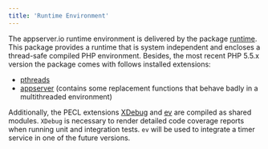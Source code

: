 ```yaml
---
title: 'Runtime Environment'
---
```


The appserver.io runtime environment is delivered by the package [runtime](<https://github.com/appserver-io-php/runtime>).
This package  provides a runtime that is system independent and encloses a thread-safe
compiled PHP environment. Besides, the most recent PHP 5.5.x version the package comes with follows installed
extensions:

* [pthreads](http://github.com/appserver-io-php/pthreads)
* [appserver](https://github.com/appserver-io-php/php-ext-appserver) (contains some replacement functions that behave badly in a multithreaded environment)

Additionally, the PECL extensions [XDebug](http://pecl.php.net/package/xdebug) and [ev](http://pecl.php.net/package/ev)
are compiled as shared modules. `XDebug` is necessary to render detailed code coverage reports when
running unit and integration tests. `ev` will be used to integrate a timer service in one of the future
versions.